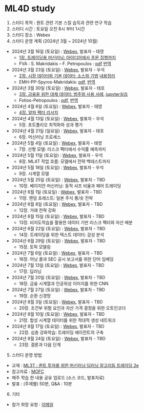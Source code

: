 # ML4D study
1) 스터디 목적 : 퀀트 관련 기본 스킬 습득과 관련 연구 학습
2) 스터디 시간 : 토요일 오전 8시 부터 1시간
3) 스터디 장소 : Webex
4) 스터디 운영 계획 (2024년 3월 ~ 2024년 10월)
- 2024년 3월 16일 (토요일) : [Webex](https://lgehq.webex.com/lgehq/e.php?MTID=m3142650797369c2c97ccaf8747c1025e	), 발표자 - 태영
  - [1장. 트레이딩용 머신러닝: 아이디어에서 주문 집행까지](https://github.com/restful3/ml4t/blob/main/source/ch01_%ED%8A%B8%EB%A0%88%EC%9D%B4%EB%94%A9%EC%9A%A9_%EB%A8%B8%EC%8B%A0%EB%9F%AC%EB%8B%9D_%EC%95%84%EC%9D%B4%EB%94%94%EC%96%B4%EC%97%90%EC%84%9C_%EC%A3%BC%EB%AC%B8_%EC%A7%91%ED%96%89%EA%B9%8C%EC%A7%80_Song.ipynb)
  - FVA : S. Makridakis – F. Petropoulos : [pdf](https://github.com/restful3/ml4t/blob/main/doc/mofc/m6/01-Spyros-Makridakis-Fotios-Petropoulos-M6-Day-1-Session-1.pdf) [번역](https://www.notion.so/FVA-S-Makridakis-F-Petropoulos-32e6f104a2de4ec18ecaa730c5871b90?pvs=4)
- 2024년 3월 23일 (토요일) : [Webex](https://lgehq.webex.com/lgehq/e.php?MTID=m74f46b62111bb9084644ef67b5fdaa22	), 발표자 - 우석
  - [2장. 시장 데이터와 기본 데이터: 소스와 기법](https://github.com/restful3/ml4t/blob/main/source/Ch02_%EC%8B%9C%EC%9E%A5%EB%8D%B0%EC%9D%B4%ED%84%B0%EC%99%80%20%EA%B8%B0%EB%B3%B8%EB%8D%B0%EC%9D%B4%ED%84%B0_jeong.ipynb)
    [내용정리](https://github.com/restful3/ml4t/blob/main/source/2.Market%20%26amp%3B%20Fundamental%20Data.md)
  - EMH-PP-Spyros-Makridakis: [pdf](https://github.com/restful3/ml4t/blob/main/doc/mofc/m6/02-EMH-PP-Spyros-Makridakis-M6-Day-1.pdf), [번역](https://false-chimpanzee-c50.notion.site/Spyros-Makridakis-Bridging-the-gap-between-forecasting-and-investment-decisions-4873164e7fdd4154adfcc442c0fa8205?pvs=4)
- 2024년 3월 30일 (토요일) : [Webex](https://lgehq.webex.com/lgehq/e.php?MTID=m4a9ba133845fdf3bf0ba36062914c38b	), 발표자 - 태호
  - [3장. 금융을 위한 대체 데이터: 범주와 사용 사례](https://github.com/restful3/ml4t/blob/main/source/ch3_Alternative_Data_for_Trading_colab.ipynb), [jupyter실습](https://github.com/restful3/ml4t/blob/main/source/ch3_Alternative_Data_for_Trading_jupyternotebook.ipynb)
  - Fotios-Petropoulos : [pdf](https://github.com/restful3/ml4t/blob/main/doc/mofc/m6/03-Fotios-Petropoulos-M6-Day-1-Session-3.pdf), [번역](https://false-chimpanzee-c50.notion.site/Fotios-Petropoulos-Hypotheses-and-key-findings-c0189484d1d54c02b60ff558b5e592a0?pvs=4)
- 2024년 4월 6일 (토요일) : [Webex](https://lgehq.webex.com/lgehq/e.php?MTID=m48476eaf13916932005e700f4de2791e	), 발표자 - 태영
  - [4장. 알파 팩터 리서치](https://github.com/restful3/ml4t/blob/main/source/ch04_%EA%B8%88%EC%9C%B5_%ED%8A%B9%EC%84%B1_%EA%B3%B5%ED%95%99_%EC%95%8C%ED%8C%8C_%ED%8C%A9%ED%84%B0_%EB%A6%AC%EC%84%9C%EC%B9%98_Song.ipynb)
- 2024년 4월 13일 (토요일) : [Webex](https://lgehq.webex.com/lgehq/e.php?MTID=m6d4a233a6714b9e390cba1074185f78c	), 발표자 - 우석
  - 5장. 포트폴리오 최적화와 성과 평가
- 2024년 4월 21일 (일요일) : [Webex](https://lgehq.webex.com/lgehq-ko/j.php?MTID=mc53cc289de42fd466fe0bccf8e435030	), 발표자 - 태호
  - 6장. 머신러닝 프로세스
- 2024년 5월 4일 (토요일) : [Webex](https://lgehq.webex.com/lgehq/e.php?MTID=mec2b0d984b6a169382ed1e42be474e46	), 발표자 - 태영
  - 7장. 선형 모델: 리스크 팩터에서 수익률 예측까지
- 2024년 5월 11일 (토요일) : [Webex](https://lgehq.webex.com/lgehq-ko/j.php?MTID=mf200f5f061fd05faedd2bdd7b5f4f874	), 발표자 - 우석
  - 8장. ML4T 작업 흐름: 모델에서 전략 백테스트까지
- 2024년 5월 18일 (토요일) : [Webex](https://lgehq.webex.com/lgehq/j.php?MTID=m87953fe1d77cbb7eb8f78d53e7b38e9f	), 발표자 - 우석
  - 9장. 시계열 모델
- 2024년 5월 25일 (토요일) : [Webex](https://lgehq.webex.com/lgehq-ko/j.php?MTID=ma995b7204cff42e96e4fae240a394b06	), 발표자 - TBD
  - 10장. 베이지안 머신러닝: 동적 샤프 비율과 페어 트레이딩
- 2024년 6월 1일 (토요일) : [Webex](https://lgehq.webex.com/lgehq/j.php?MTID=m62d5b5ffc2a3f265fc4e102c7702935a	), 발표자 - TBD
  - 11장. 랜덤 포레스트: 일본 주식 롱/숏 전략
- 2024년 6월 8일 (토요일) : [Webex](https://lgehq.webex.com/lgehq/j.php?MTID=me8df8edb3cf9994a451c99acc1f749ea	), 발표자 - TBD
  - 12장. 거래 전략 강화
- 2024년 6월 15일 (토요일) : [Webex](https://lgehq.webex.com/lgehq/j.php?MTID=m739efd0f48677e321961efefbd3f52d8	), 발표자 - TBD
  - 13장. 비지도학습을 활용한 데이터 기반 리스크 팩터와 자산 배분
- 2024년 6월 22일 (토요일) : [Webex](https://lgehq.webex.com/lgehq-ko/j.php?MTID=m1bdd981b9382081f01744498781c0a1c	), 발표자 - TBD
  - 14장. 트레이딩을 위한 텍스트 데이터: 감성 분석
- 2024년 6월 29일 (토요일) : [Webex](https://lgehq.webex.com/lgehq/j.php?MTID=ma5e9754fb3c8c1f2bd09d2f98ba7557e	), 발표자 - TBD
  - 15장. 토픽 모델링
- 2024년 7월 6일 (토요일) : [Webex](https://lgehq.webex.com/lgehq/j.php?MTID=m470406a1c6059fbb3dea145ac3425a6b	), 발표자 - TBD
  - 16장. 어닝 콜과 SEC 공시 보고서를 위한 단어 임베딩
- 2024년 7월 13일 (토요일) : [Webex](https://lgehq.webex.com/lgehq/j.php?MTID=md6aea4366188567cfafc6aaad8bb39e0	), 발표자 - TBD
  - 17장. 딥러닝
- 2024년 7월 20일 (토요일) : [Webex](https://lgehq.webex.com/lgehq/j.php?MTID=mf4f4394a61c3fe2550a7f17020a3f457	), 발표자 - TBD
  - 18장. 금융 시계열과 인공위성 이미지를 위한 CNN
- 2024년 7월 27일 (토요일) : [Webex](https://lgehq.webex.com/lgehq/j.php?MTID=m2ffb48639e2725f3cbcb5e21186bbcbc	), 발표자 - TBD
  - 19장. 순환 신경망
- 2024년 8월 3일 (토요일) : [Webex](https://lgehq.webex.com/lgehq-ko/j.php?MTID=m107c11d8039048418281dd7c0a7d7039	), 발표자 - TBD
  - 20장. 조건부 위험 요인과 자산 가격 결정을 위한 오토인코더
- 2024년 8월 10일 (토요일) : [Webex](https://lgehq.webex.com/lgehq/j.php?MTID=m2dac08b6802c3534d7189109e6984c4e	), 발표자 - TBD
  - 21장. 합성 시계열 데이터를 위한 적대적 생성 네트워크
- 2024년 8월 17일 (토요일) : [Webex](https://lgehq.webex.com/lgehq-ko/j.php?MTID=m22ab06adb82d50a3c9b148e3bacb4273	), 발표자 - TBD
  - 22장. 심층 강화학습: 트레이딩 에이전트의 구축
- 2024년 8월 24일 (토요일) : [Webex](https://lgehq.webex.com/lgehq-ko/j.php?MTID=mb8f6bd5d77b3ecd3242c40f3a489e39a	), 발표자 - TBD
  - 23장. 결론과 다음 단계
5) 스터디 운영 방법
- 교재 : [ML3T : 퀀트 투자를 위한 머신러닝·딥러닝 알고리듬 트레이딩 2e](https://ridibooks.com/books/3984000031?_s=search&_q=%EB%A8%B8%EC%8B%A0%EB%9F%AC%EB%8B%9D+%ED%80%80%ED%8A%B8&_rdt_sid=search&_rdt_idx=0)
- 참고자료 : [MOFC](https://mofc.unic.ac.cy/m6-presentations/)
- 매주 학습 한 내용 공유 업로드 (소스 코드, 발표자료)
- 발표 : (주제별) 50분, Q&A : 10분 
6) 기타
- 참가 희망 요청 : [이메일](restful3@gmail.com)
